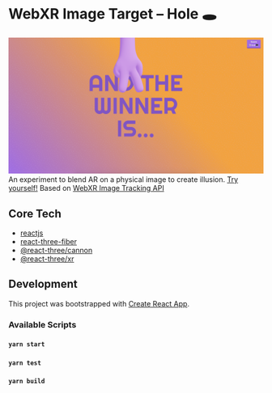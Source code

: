 # WebXR Image Target – Hole 🕳️
![Preview](https://raw.githubusercontent.com/ThomasRutzer/webxr-image-targets-hole/dev/preview.png)
An experiment to blend AR on a physical image to create illusion. [Try yourself!](https://thomasrutzer.github.io/webxr-image-targets-hole)
Based on [WebXR Image Tracking API](https://github.com/immersive-web/marker-tracking/blob/main/explainer.md)

## Core Tech
- [reactjs](https://reactjs.org/)
- [react-three-fiber](https://github.com/pmndrs/react-three-fiber)
- [@react-three/cannon](https://github.com/pmndrs/use-cannon)
- [@react-three/xr](https://github.com/pmndrs/use-cannon)

## Development 
This project was bootstrapped with [Create React App](https://github.com/facebook/create-react-app).

### Available Scripts

#### `yarn start`
#### `yarn test`
#### `yarn build`


